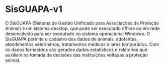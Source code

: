 # SisGUAPA-v1


  O SisGUAPA (Sistema de Gestão Unificado para Associações de Proteção Animal) é um sistema desktop, que pode ser executado offline ou em rede desenvolvido para ser executado no sistema operacional Windows. O SisGUAPA permite o cadastro dos dados de animais, adotantes, atendimentos veterinários, tratamentos médicos e lares temporários. Com os dados fornecidos são gerados dados estatísticos e relatórios que auxiliam na tomada de decisões das instituições voltadas a proteção animal.
